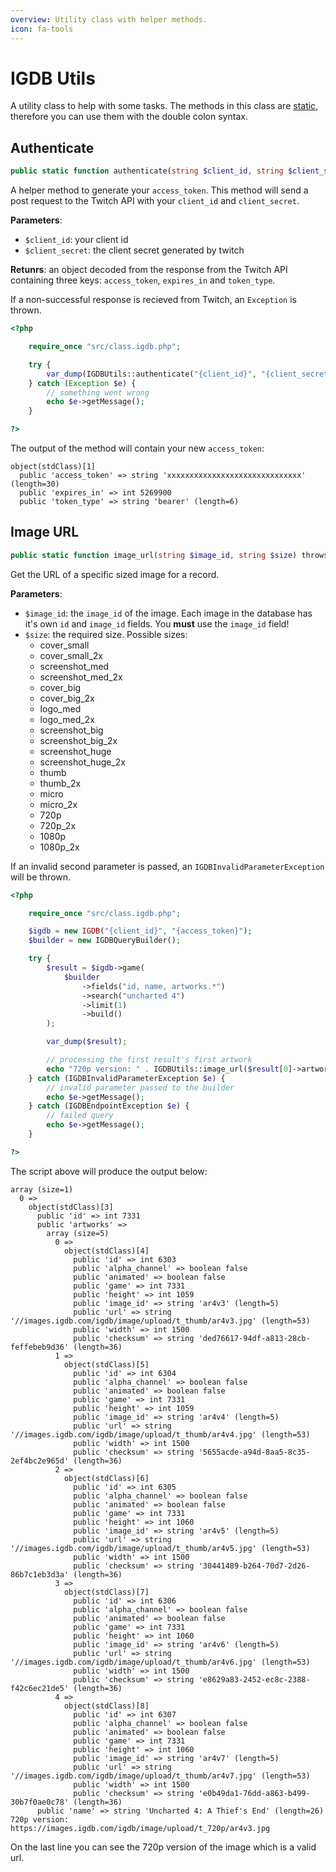 ```yaml
---
overview: Utility class with helper methods.
icon: fa-tools
---
```


# IGDB Utils

A utility class to help with some tasks. The methods in this class are [static](https://www.php.net/manual/en/language.oop5.static.php), therefore you can use them with the double colon syntax.

## Authenticate
```php
public static function authenticate(string $client_id, string $client_secret) throws Exception: object
```

A helper method to generate your `access_token`. This method will send a post request to the Twitch API with your `client_id` and `client_secret`.

**Parameters**:
 - `$client_id`: your client id
 - `$client_secret`: the client secret generated by twitch

**Retunrs**: an object decoded from the response from the Twitch API containing three keys: `access_token`, `expires_in` and `token_type`.

If a non-successful response is recieved from Twitch, an `Exception` is thrown.

```php
<?php

    require_once "src/class.igdb.php";

    try {
        var_dump(IGDBUtils::authenticate("{client_id}", "{client_secret}"));
    } catch (Exception $e) {
        // something went wrong
        echo $e->getMessage();
    }

?>
```

The output of the method will contain your new `access_token`:

```text
object(stdClass)[1]
  public 'access_token' => string 'xxxxxxxxxxxxxxxxxxxxxxxxxxxxxx' (length=30)
  public 'expires_in' => int 5269900
  public 'token_type' => string 'bearer' (length=6)
```


## Image URL
```php
public static function image_url(string $image_id, string $size) throws IGDBInvalidParameterException: string
```

Get the URL of a specific sized image for a record.

**Parameters**:
 - `$image_id`: the `image_id` of the image. Each image in the database has it's own `id` and `image_id` fields. You **must** use the `image_id` field!
 - `$size`: the required size. Possible sizes:
   - cover_small
   - cover_small_2x
   - screenshot_med
   - screenshot_med_2x
   - cover_big
   - cover_big_2x
   - logo_med
   - logo_med_2x
   - screenshot_big
   - screenshot_big_2x
   - screenshot_huge
   - screenshot_huge_2x
   - thumb
   - thumb_2x
   - micro
   - micro_2x
   - 720p
   - 720p_2x
   - 1080p
   - 1080p_2x

If an invalid second parameter is passed, an `IGDBInvalidParameterException` will be thrown.

```php
<?php

    require_once "src/class.igdb.php";

    $igdb = new IGDB("{client_id}", "{access_token}");
    $builder = new IGDBQueryBuilder();

    try {
        $result = $igdb->game(
            $builder
                ->fields("id, name, artworks.*")
                ->search("uncharted 4")
                ->limit(1)
                ->build()
        );

        var_dump($result);

        // processing the first result's first artwork
        echo "720p version: " . IGDBUtils::image_url($result[0]->artworks[0]->image_id, "720p");
    } catch (IGDBInvalidParameterException $e) {
        // invalid parameter passed to the builder
        echo $e->getMessage();
    } catch (IGDBEndpointException $e) {
        // failed query
        echo $e->getMessage();
    }

?>
```

The script above will produce the output below:

```text
array (size=1)
  0 =>
    object(stdClass)[3]
      public 'id' => int 7331
      public 'artworks' =>
        array (size=5)
          0 =>
            object(stdClass)[4]
              public 'id' => int 6303
              public 'alpha_channel' => boolean false
              public 'animated' => boolean false
              public 'game' => int 7331
              public 'height' => int 1059
              public 'image_id' => string 'ar4v3' (length=5)
              public 'url' => string '//images.igdb.com/igdb/image/upload/t_thumb/ar4v3.jpg' (length=53)
              public 'width' => int 1500
              public 'checksum' => string 'ded76617-94df-a813-28cb-feffebeb9d36' (length=36)
          1 =>
            object(stdClass)[5]
              public 'id' => int 6304
              public 'alpha_channel' => boolean false
              public 'animated' => boolean false
              public 'game' => int 7331
              public 'height' => int 1059
              public 'image_id' => string 'ar4v4' (length=5)
              public 'url' => string '//images.igdb.com/igdb/image/upload/t_thumb/ar4v4.jpg' (length=53)
              public 'width' => int 1500
              public 'checksum' => string '5655acde-a94d-8aa5-8c35-2ef4bc2e965d' (length=36)
          2 =>
            object(stdClass)[6]
              public 'id' => int 6305
              public 'alpha_channel' => boolean false
              public 'animated' => boolean false
              public 'game' => int 7331
              public 'height' => int 1060
              public 'image_id' => string 'ar4v5' (length=5)
              public 'url' => string '//images.igdb.com/igdb/image/upload/t_thumb/ar4v5.jpg' (length=53)
              public 'width' => int 1500
              public 'checksum' => string '30441489-b264-70d7-2d26-86b7c1eb3d3a' (length=36)
          3 =>
            object(stdClass)[7]
              public 'id' => int 6306
              public 'alpha_channel' => boolean false
              public 'animated' => boolean false
              public 'game' => int 7331
              public 'height' => int 1060
              public 'image_id' => string 'ar4v6' (length=5)
              public 'url' => string '//images.igdb.com/igdb/image/upload/t_thumb/ar4v6.jpg' (length=53)
              public 'width' => int 1500
              public 'checksum' => string 'e8629a83-2452-ec8c-2388-f42c6ec21de5' (length=36)
          4 =>
            object(stdClass)[8]
              public 'id' => int 6307
              public 'alpha_channel' => boolean false
              public 'animated' => boolean false
              public 'game' => int 7331
              public 'height' => int 1060
              public 'image_id' => string 'ar4v7' (length=5)
              public 'url' => string '//images.igdb.com/igdb/image/upload/t_thumb/ar4v7.jpg' (length=53)
              public 'width' => int 1500
              public 'checksum' => string 'e0b49da1-76dd-a863-b499-30b7f0ae0c78' (length=36)
      public 'name' => string 'Uncharted 4: A Thief's End' (length=26)
720p version: https://images.igdb.com/igdb/image/upload/t_720p/ar4v3.jpg
```

On the last line you can see the 720p version of the image which is a valid url.